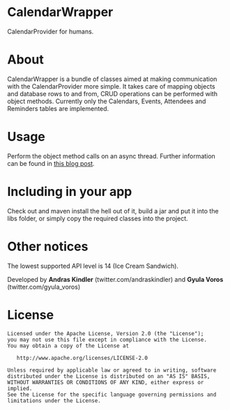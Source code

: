 CalendarWrapper
===============

CalendarProvider for humans.

About
=====

CalendarWrapper is a bundle of classes aimed at making communication with the CalendarProvider more simple. It takes care of mapping objects and database rows to and from, CRUD operations can be performed with object methods. Currently only the Calendars, Events, Attendees and Reminders tables are implemented.

Usage
=====

Perform the object method calls on an async thread. Further information can be found in <a href="http://howrobotswork.wordpress.com/" target="blank_">this blog post</a>.


Including in your app
=====================

Check out and maven install the hell out of it, build a jar and put it into the libs folder, or simply copy the required classes into the project.

Other notices
=============

The lowest supported API level is 14 (Ice Cream Sandwich).

Developed by **Andras Kindler** (twitter.com/andraskindler) and **Gyula Voros** (twitter.com/gyula_voros)

License
=======

    Licensed under the Apache License, Version 2.0 (the "License");
    you may not use this file except in compliance with the License.
    You may obtain a copy of the License at

       http://www.apache.org/licenses/LICENSE-2.0

    Unless required by applicable law or agreed to in writing, software
    distributed under the License is distributed on an "AS IS" BASIS,
    WITHOUT WARRANTIES OR CONDITIONS OF ANY KIND, either express or implied.
    See the License for the specific language governing permissions and
    limitations under the License.


